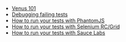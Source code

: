 <ul class="tutorials">
  <li><a href="/tutorials/101">Venus 101</a></li>
  <li><a href="/tutorials/debugging">Debugging failing tests</a></li>
  <li><a href="/tutorials/phantomjs">How to run your tests with PhantomJS</a></li>
  <li><a href="/tutorials/selenium">How to run your tests with Selenium RC/Grid</a></li>
  <li><a href="/tutorials/saucelabs">How to run your tests with Sauce Labs</a></li>
</ul>
